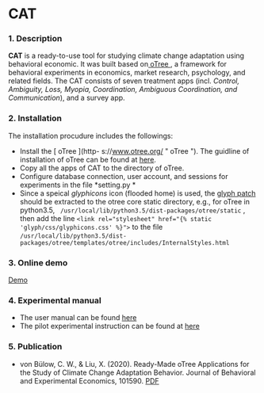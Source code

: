 # CAT 

### 1. Description

**CAT** is a ready-to-use tool for studying climate change adaptation using behavioral economic. It was built based on[ oTree ](https://www.otree.org/ " oTree "), a framework for behavioral experiments in economics, market research, psychology, and related fields. The CAT consists of seven treatment apps (incl. *Control, Ambiguity, Loss, Myopia, Coordination, Ambiguous Coordination, and Communication*), and a survey app. 

### 2. Installation
The installation procudure includes the followings:
- Install the [ oTree ](http- s://www.otree.org/ " oTree "). The guidline of installation of oTree can be found at [here](http://otree.readthedocs.io/en/latest/ "here"). 
- Copy all the apps of CAT to the directory of oTree. 
- Configure database connection, user account, and sessions for experiments in the file *setting.py *
- Since a speical *glyphicons* icon (flooded home) is used, the [glyph patch](https://github.com/xiufengliu/CAT/raw/master/glphy.tar.gz "glyph patch") should be extracted to the otree core static directory, e.g., for oTree in python3.5, 
` /usr/local/lib/python3.5/dist-packages/otree/static` , then add the line `<link rel="stylesheet" href="{% static 'glyph/css/glyphicons.css' %}">` to the file `/usr/local/lib/python3.5/dist-packages/otree/templates/otree/includes/InternalStyles.html`


### 3. Online demo
[Demo](http://192.38.83.153:8080/demo/ "Demo")

### 4. Experimental manual
- The user manual can be found [here](https://github.com/xiufengliu/CAT/blob/master/doc/Script.pdf "here")
- The pilot experimental instruction can be found at [here](https://github.com/xiufengliu/CAT/blob/master/doc/Instructions.pdf "here")

### 5. Publication
- von Bülow, C. W., & Liu, X. (2020). Ready-Made oTree Applications for the Study of Climate Change Adaptation Behavior. Journal of Behavioral and Experimental Economics, 101590.  [PDF](https://www.sciencedirect.com/science/article/pii/S2214804320301257?dgcid=author "PDF")

